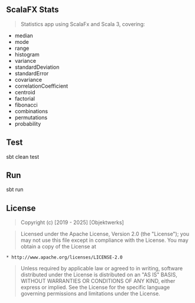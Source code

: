 ScalaFX Stats
-------------
>Statistics app using ScalaFx and Scala 3, covering:

* median
* mode
* range
* histogram
* variance
* standardDeviation
* standardError
* covariance
* correlationCoefficient
* centroid
* factorial
* fibonacci
* combinations
* permutations
* probability

Test
----
sbt clean test

Run
---
sbt run

License
-------
>Copyright (c) [2019 - 2025] [Objektwerks]

>Licensed under the Apache License, Version 2.0 (the "License");
you may not use this file except in compliance with the License.
You may obtain a copy of the License at

    * http://www.apache.org/licenses/LICENSE-2.0

>Unless required by applicable law or agreed to in writing, software
distributed under the License is distributed on an "AS IS" BASIS,
WITHOUT WARRANTIES OR CONDITIONS OF ANY KIND, either express or implied.
See the License for the specific language governing permissions and
limitations under the License.
